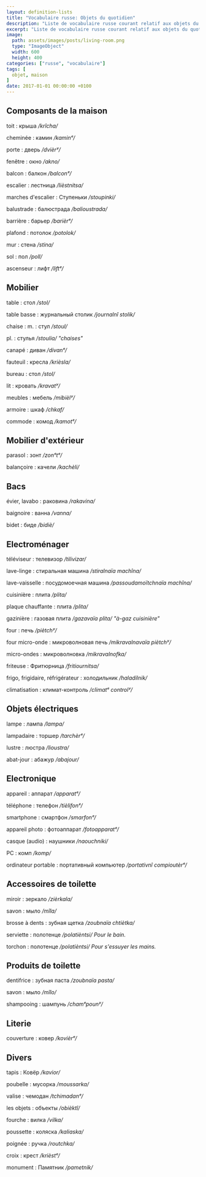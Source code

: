 ```yaml
---
layout: definition-lists
title: "Vocabulaire russe: Objets du quotidien"
description: "Liste de vocabulaire russe courant relatif aux objets du quotidien."
excerpt: "Liste de vocabulaire russe courant relatif aux objets du quotidien."
image:
  path: assets/images/posts/living-room.png
  type: "ImageObject"
  width: 600
  height: 400
categories: ["russe", "vocabulaire"]
tags: [
  objet, maison
]
date: 2017-01-01 00:00:00 +0100
---
```



## Composants de la maison

toit
: крыша
*/krîcha/*

cheminée
: камин
*/kaminᵉ/*

porte
: дверь
*/dvièrʸ/*

fenêtre
: окно
*/akno/*

balcon
: балкон
*/balconᵉ/*

escalier
: лестница
*/lièstnitsa/*

marches d'escalier
: Ступеньки
*/stoupinki/*

balustrade
: балюстрада
*/balioustrada/*

barrière
: барьер
*/barièrᵉ/*

plafond
: потолок
*/potolok/*

mur
: стена
*/stina/*

sol
: пол
*/poll/*

ascenseur
: лифт
*/liftᵉ/*


## Mobilier

table
: стол
*/stol/*

table basse
: журнальный столик
*/journalnî stolik/*

chaise
: m.
  : стул
  */stoul/*

  pl.
  : стулья
  */stoulia/ "chaises"*

canapé
: диван
*/divanᵉ/*

fauteuil
: кресла
*/krièsla/*

bureau
: стол
*/stol/*

lit
: кровать
*/kravatʸ/*

meubles
: мебель
*/mibièlʸ/*

armoire
: шкаф
*/chkaf/*

commode
: комод
*/kamotᵉ/*


## Mobilier d'extérieur

parasol
: зонт
*/zonᵉtᵉ/*

balançoire
: качели
*/kachèli/*


## Bacs

évier, lavabo
: раковина
*/rakavina/*

baignoire
: ванна
*/vanna/*

bidet
: биде
*/bidiè/*


## Electroménager

téléviseur
: телевизор
*/tilivizar/*

lave-linge
: стиральная машина
*/stiralnaïa machîna/*

lave-vaisselle
: посудомоечная машина
*/passoudamoïtchnaïa machîna/*

cuisinière
: плита
*/plita/*

plaque chauffante
: плита
*/plita/*

gazinière
: газовая плита
*/gazavaïa plita/ "à-gaz cuisinière"*

four
: печь
*/piètchʸ/*

four micro-onde
: микроволновая печь
*/mikravalnavaïa piètchʸ/*

micro-ondes
: микроволновка
*/mikravalnofka/*

friteuse
: Фритюрница
*/fritiournitsa/*

frigo, frigidaire, réfrigérateur
: холодильник
*/haladilnik/*

climatisation
: климат-контроль
*/climatᵉ controlʸ/*


## Objets électriques

lampe
: лампа
*/lampa/*

lampadaire
: торшер
*/tarchèrᵉ/*

lustre
: люстра
*/lioustra/*

abat-jour
: абажур
*/abajour/*


## Electronique

appareil
: аппарат
*/apparatᵉ/*

téléphone
: телефон
*/tièlifonᵉ/*

smartphone
: смартфон
*/smarfonᵉ/*

appareil photo
: фотоаппарат
*/fotoapparatᵉ/*

casque (audio)
: наушники
*/naouchniki/*

PC
: комп
*/komp/*

ordinateur portable
: портативный компьютер
*/portativnî compioutèrᵉ/*


## Accessoires de toilette

miroir
: зеркало
*/zièrkala/*

savon
: мыло
*/mîla/*

brosse à dents
: зубная щетка
*/zoubnaïa chtiètka/*

serviette
: полотенце
*/polatièntsi/ Pour le bain.*

torchon
: полотенце
*/polatièntsi/ Pour s'essuyer les mains.*



## Produits de toilette

dentifrice
: зубная паста
*/zoubnaïa pasta/*

savon
: мыло
*/mîlo/*

shampooing
: шампунь
*/chamᵉpounʸ/*


## Literie

couverture
: ковер
*/kovièrᵉ/*


## Divers

tapis
: Ковёр
*/kavior/*

poubelle
: мусорка
*/moussarka/*

valise
: чемодан
*/tchimadanᵉ/*

les objets
: объекты
*/obièktî/*

fourche
: вилка
*/vilka/*

poussette
: коляска
*/kaliaska/*

poignée
: ручка
*/routchka/*

croix
: крест
*/krièstᵉ/*

monument
: Памятник
*/pametnik/*
